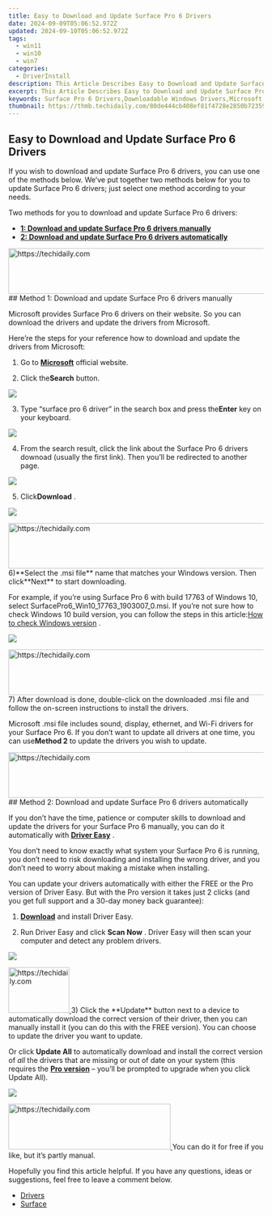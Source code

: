 ```yaml
---
title: Easy to Download and Update Surface Pro 6 Drivers
date: 2024-09-09T05:06:52.972Z
updated: 2024-09-10T05:06:52.972Z
tags:
  - win11
  - win10
  - win7
categories:
  - DriverInstall
description: This Article Describes Easy to Download and Update Surface Pro 6 Drivers
excerpt: This Article Describes Easy to Download and Update Surface Pro 6 Drivers
keywords: Surface Pro 6 Drivers,Downloadable Windows Drivers,Microsoft Surface Pro Drivers Update Guide,download and activate surface pro 4 drivers in windows,download and update netgear wifi pcie drivers,surface pro 6 driver one click update,instant driver update for surface pro 6
thumbnail: https://thmb.techidaily.com/80de444cb408ef81f4728e2850b723591d8016d7f4cd61445fe263111407c51f.jpg
---
```


## Easy to Download and Update Surface Pro 6 Drivers

 If you wish to download and update Surface Pro 6 drivers, you can use one of the methods below. We’ve put together two methods below for you to update Surface Pro 6 drivers; just select one method according to your needs.

Two methods for you to download and update Surface Pro 6 drivers:

* **[1: Download and update Surface Pro 6 drivers manually](#method1)**
* **[2: Download and update Surface Pro 6 drivers automatically](#method2)**

<!-- affiliate ads begin -->
<a href="https://ephamedtechinc.pxf.io/c/5597632/2136620/26400" target="_top" id="2136620">
  <img src="//a.impactradius-go.com/display-ad/26400-2136620" border="0" alt="https://techidaily.com" width="728" height="90"/>
</a>
<img height="0" width="0" src="https://ephamedtechinc.pxf.io/i/5597632/2136620/26400" style="position:absolute;visibility:hidden;" border="0" />
<!-- affiliate ads end -->
## Method 1: Download and update Surface Pro 6 drivers manually

 Microsoft provides Surface Pro 6 drivers on their website. So you can download the drivers and update the drivers from Microsoft.

 Here’re the steps for your reference how to download and update the drivers from Microsoft:

 1) Go to [**Microsoft**](https://www.microsoft.com/en-us) official website.

 2) Click the**Search** button.

![](https://images.drivereasy.com/wp-content/uploads/2019/09/image-885.png)

 3) Type “surface pro 6 driver” in the search box and press the**Enter** key on your keyboard.

![](https://images.drivereasy.com/wp-content/uploads/2019/09/image-887.png)

 4) From the search result, click the link about the Surface Pro 6 drivers downoad (usually the first link). Then you’ll be redirected to another page.

![](https://images.drivereasy.com/wp-content/uploads/2019/09/image-888-1024x519.png)

 5) Click**Download** .

![](https://images.drivereasy.com/wp-content/uploads/2019/09/image-889-1024x541.png)

<!-- affiliate ads begin -->
<a href="https://appsumo.8odi.net/c/5597632/2129740/7443" target="_top" id="2129740">
  <img src="//a.impactradius-go.com/display-ad/7443-2129740" border="0" alt="https://techidaily.com" width="728" height="90"/>
</a>
<img height="0" width="0" src="https://appsumo.8odi.net/i/5597632/2129740/7443" style="position:absolute;visibility:hidden;" border="0" />
<!-- affiliate ads end -->
 6)**Select the .msi file** name that matches your Windows version. Then click**Next** to start downloading.

 For example, if you’re using Surface Pro 6 with build 17763 of Windows 10, select SurfacePro6\_Win10\_17763\_1903007\_0.msi. If you’re not sure how to check Windows 10 build version, you can follow the steps in this article:[How to check Windows version](https://tools.techidaily.com/drivereasy/download/) .

![](https://images.drivereasy.com/wp-content/uploads/2019/09/image-891.png)

<!-- affiliate ads begin -->
<a href="https://appsumo.8odi.net/c/5597632/2123740/7443" target="_top" id="2123740">
  <img src="//a.impactradius-go.com/display-ad/7443-2123740" border="0" alt="https://techidaily.com" width="728" height="90"/>
</a>
<img height="0" width="0" src="https://appsumo.8odi.net/i/5597632/2123740/7443" style="position:absolute;visibility:hidden;" border="0" />
<!-- affiliate ads end -->
 7) After download is done, double-click on the downloaded .msi file and follow the on-screen instructions to install the drivers.

 Microsoft .msi file includes sound, display, ethernet, and Wi-Fi drivers for your Surface Pro 6\. If you don’t want to update all drivers at one time, you can use**Method 2** to update the drivers you wish to update.

<!-- affiliate ads begin -->
<a href="https://ephamedtechinc.pxf.io/c/5597632/2137229/26400" target="_top" id="2137229">
  <img src="//a.impactradius-go.com/display-ad/26400-2137229" border="0" alt="https://techidaily.com" width="728" height="90"/>
</a>
<img height="0" width="0" src="https://ephamedtechinc.pxf.io/i/5597632/2137229/26400" style="position:absolute;visibility:hidden;" border="0" />
<!-- affiliate ads end -->
## Method 2: Download and update Surface Pro 6 drivers automatically

 If you don’t have the time, patience or computer skills to download and update the drivers for your Surface Pro 6 manually, you can do it automatically with [**Driver Easy**](https://tools.techidaily.com/drivereasy/download/) .

 You don’t need to know exactly what system your Surface Pro 6 is running, you don’t need to risk downloading and installing the wrong driver, and you don’t need to worry about making a mistake when installing.

 You can update your drivers automatically with either the FREE or the Pro version of Driver Easy. But with the Pro version it takes just 2 clicks (and you get full support and a 30-day money back guarantee):

 1) [**Download**](https://tools.techidaily.com/drivereasy/download/) and install Driver Easy.

 2) Run Driver Easy and click **Scan Now** . Driver Easy will then scan your computer and detect any problem drivers.

![](https://images.drivereasy.com/wp-content/uploads/2019/09/image-892.png)

<!-- affiliate ads begin -->
<a href="https://aligracehair.sjv.io/c/5597632/2135350/19272" target="_top" id="2135350">
  <img src="//a.impactradius-go.com/display-ad/19272-2135350" border="0" alt="https://techidaily.com" width="120" height="90"/>
</a>
<img height="0" width="0" src="https://aligracehair.sjv.io/i/5597632/2135350/19272" style="position:absolute;visibility:hidden;" border="0" />
<!-- affiliate ads end -->
 3) Click the **Update** button next to a device to automatically download the correct version of their driver, then you can manually install it (you can do this with the FREE version). You can choose to update the driver you want to update.

 Or click **Update All**  to automatically download and install the correct version of _all_ the drivers that are missing or out of date on your system (this requires the [**Pro version**](https://tools.techidaily.com/drivereasy/download/) – you’ll be prompted to upgrade when you click Update All).

![](https://images.drivereasy.com/wp-content/uploads/2019/09/image-893.png)

<!-- affiliate ads begin -->
<a href="https://aligracehair.sjv.io/c/5597632/2115917/19272" target="_top" id="2115917">
  <img src="//a.impactradius-go.com/display-ad/19272-2115917" border="0" alt="https://techidaily.com" width="320" height="90"/>
</a>
<img height="0" width="0" src="https://aligracehair.sjv.io/i/5597632/2115917/19272" style="position:absolute;visibility:hidden;" border="0" />
<!-- affiliate ads end -->
 You can do it for free if you like, but it’s partly manual.

 Hopefully you find this article helpful. If you have any questions, ideas or suggestions, feel free to leave a comment below.

* [Drivers](https://tools.techidaily.com/drivereasy/download/)
* [Surface](https://tools.techidaily.com/drivereasy/download/)

<ins class="adsbygoogle"
     style="display:block"
     data-ad-format="autorelaxed"
     data-ad-client="ca-pub-7571918770474297"
     data-ad-slot="1223367746"></ins>



<ins class="adsbygoogle"
     style="display:block"
     data-ad-client="ca-pub-7571918770474297"
     data-ad-slot="8358498916"
     data-ad-format="auto"
     data-full-width-responsive="true"></ins>






